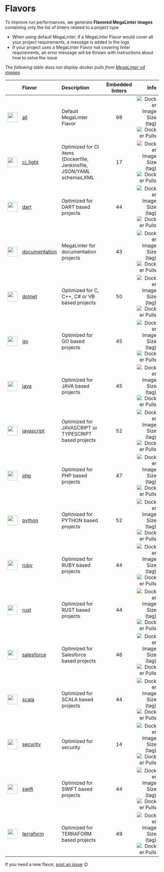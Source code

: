 <!-- markdownlint-disable MD013 -->
<!-- Generated by .automation/build.py, please do not update manually -->
<!-- flavors-section-start -->

# Flavors

To improve run performances, we generate **Flavored MegaLinter images** containing only the list of linters related to a project type

- When using default MegaLinter, if a MegaLinter Flavor would cover all your project requirements, a message is added in the logs
- If your project uses a MegaLinter Flavor not covering linter requirements, an error message will be thrown with instructions about how to solve the issue

_The following table does not display docker pulls from [MegaLinter v4 images](https://hub.docker.com/r/nvuillam/mega-linter)._

<!-- flavors-table-start -->
|                                                                         <!-- -->                                                                         | Flavor                                                 | Description                                                            | Embedded linters |                                                                                                                                                                                                 Info |
|:--------------------------------------------------------------------------------------------------------------------------------------------------------:|:-------------------------------------------------------|:-----------------------------------------------------------------------|:----------------:|-----------------------------------------------------------------------------------------------------------------------------------------------------------------------------------------------------:|
| <img src="https://github.com/megalinter/megalinter/raw/main/docs/assets/images/mega-linter-square.png" alt="" height="32px" class="megalinter-icon"></a> | [all](https://megalinter.github.io/supported-linters/) | Default MegaLinter Flavor                                              |        98        |                             ![Docker Image Size (tag)](https://img.shields.io/docker/image-size/megalinter/megalinter/v5) ![Docker Pulls](https://img.shields.io/docker/pulls/megalinter/megalinter) |
|      <img src="https://github.com/megalinter/megalinter/raw/main/docs/assets/icons/ci_light.ico" alt="" height="32px" class="megalinter-icon"></a>       | [ci_light](flavors/ci_light.md#readme)                 | Optimized for CI items (Dockerfile, Jenkinsfile, JSON/YAML schemas,XML |        17        |           ![Docker Image Size (tag)](https://img.shields.io/docker/image-size/megalinter/megalinter-ci_light/v5) ![Docker Pulls](https://img.shields.io/docker/pulls/megalinter/megalinter-ci_light) |
|        <img src="https://github.com/megalinter/megalinter/raw/main/docs/assets/icons/dart.ico" alt="" height="32px" class="megalinter-icon"></a>         | [dart](flavors/dart.md#readme)                         | Optimized for DART based projects                                      |        44        |                   ![Docker Image Size (tag)](https://img.shields.io/docker/image-size/megalinter/megalinter-dart/v5) ![Docker Pulls](https://img.shields.io/docker/pulls/megalinter/megalinter-dart) |
|    <img src="https://github.com/megalinter/megalinter/raw/main/docs/assets/icons/documentation.ico" alt="" height="32px" class="megalinter-icon"></a>    | [documentation](flavors/documentation.md#readme)       | MegaLinter for documentation projects                                  |        43        | ![Docker Image Size (tag)](https://img.shields.io/docker/image-size/megalinter/megalinter-documentation/v5) ![Docker Pulls](https://img.shields.io/docker/pulls/megalinter/megalinter-documentation) |
|       <img src="https://github.com/megalinter/megalinter/raw/main/docs/assets/icons/dotnet.ico" alt="" height="32px" class="megalinter-icon"></a>        | [dotnet](flavors/dotnet.md#readme)                     | Optimized for C, C++, C# or VB based projects                          |        50        |               ![Docker Image Size (tag)](https://img.shields.io/docker/image-size/megalinter/megalinter-dotnet/v5) ![Docker Pulls](https://img.shields.io/docker/pulls/megalinter/megalinter-dotnet) |
|         <img src="https://github.com/megalinter/megalinter/raw/main/docs/assets/icons/go.ico" alt="" height="32px" class="megalinter-icon"></a>          | [go](flavors/go.md#readme)                             | Optimized for GO based projects                                        |        45        |                       ![Docker Image Size (tag)](https://img.shields.io/docker/image-size/megalinter/megalinter-go/v5) ![Docker Pulls](https://img.shields.io/docker/pulls/megalinter/megalinter-go) |
|        <img src="https://github.com/megalinter/megalinter/raw/main/docs/assets/icons/java.ico" alt="" height="32px" class="megalinter-icon"></a>         | [java](flavors/java.md#readme)                         | Optimized for JAVA based projects                                      |        45        |                   ![Docker Image Size (tag)](https://img.shields.io/docker/image-size/megalinter/megalinter-java/v5) ![Docker Pulls](https://img.shields.io/docker/pulls/megalinter/megalinter-java) |
|     <img src="https://github.com/megalinter/megalinter/raw/main/docs/assets/icons/javascript.ico" alt="" height="32px" class="megalinter-icon"></a>      | [javascript](flavors/javascript.md#readme)             | Optimized for JAVASCRIPT or TYPESCRIPT based projects                  |        52        |       ![Docker Image Size (tag)](https://img.shields.io/docker/image-size/megalinter/megalinter-javascript/v5) ![Docker Pulls](https://img.shields.io/docker/pulls/megalinter/megalinter-javascript) |
|         <img src="https://github.com/megalinter/megalinter/raw/main/docs/assets/icons/php.ico" alt="" height="32px" class="megalinter-icon"></a>         | [php](flavors/php.md#readme)                           | Optimized for PHP based projects                                       |        47        |                     ![Docker Image Size (tag)](https://img.shields.io/docker/image-size/megalinter/megalinter-php/v5) ![Docker Pulls](https://img.shields.io/docker/pulls/megalinter/megalinter-php) |
|       <img src="https://github.com/megalinter/megalinter/raw/main/docs/assets/icons/python.ico" alt="" height="32px" class="megalinter-icon"></a>        | [python](flavors/python.md#readme)                     | Optimized for PYTHON based projects                                    |        52        |               ![Docker Image Size (tag)](https://img.shields.io/docker/image-size/megalinter/megalinter-python/v5) ![Docker Pulls](https://img.shields.io/docker/pulls/megalinter/megalinter-python) |
|        <img src="https://github.com/megalinter/megalinter/raw/main/docs/assets/icons/ruby.ico" alt="" height="32px" class="megalinter-icon"></a>         | [ruby](flavors/ruby.md#readme)                         | Optimized for RUBY based projects                                      |        44        |                   ![Docker Image Size (tag)](https://img.shields.io/docker/image-size/megalinter/megalinter-ruby/v5) ![Docker Pulls](https://img.shields.io/docker/pulls/megalinter/megalinter-ruby) |
|        <img src="https://github.com/megalinter/megalinter/raw/main/docs/assets/icons/rust.ico" alt="" height="32px" class="megalinter-icon"></a>         | [rust](flavors/rust.md#readme)                         | Optimized for RUST based projects                                      |        44        |                   ![Docker Image Size (tag)](https://img.shields.io/docker/image-size/megalinter/megalinter-rust/v5) ![Docker Pulls](https://img.shields.io/docker/pulls/megalinter/megalinter-rust) |
|     <img src="https://github.com/megalinter/megalinter/raw/main/docs/assets/icons/salesforce.ico" alt="" height="32px" class="megalinter-icon"></a>      | [salesforce](flavors/salesforce.md#readme)             | Optimized for Salesforce based projects                                |        46        |       ![Docker Image Size (tag)](https://img.shields.io/docker/image-size/megalinter/megalinter-salesforce/v5) ![Docker Pulls](https://img.shields.io/docker/pulls/megalinter/megalinter-salesforce) |
|        <img src="https://github.com/megalinter/megalinter/raw/main/docs/assets/icons/scala.ico" alt="" height="32px" class="megalinter-icon"></a>        | [scala](flavors/scala.md#readme)                       | Optimized for SCALA based projects                                     |        44        |                 ![Docker Image Size (tag)](https://img.shields.io/docker/image-size/megalinter/megalinter-scala/v5) ![Docker Pulls](https://img.shields.io/docker/pulls/megalinter/megalinter-scala) |
|      <img src="https://github.com/megalinter/megalinter/raw/main/docs/assets/icons/security.ico" alt="" height="32px" class="megalinter-icon"></a>       | [security](flavors/security.md#readme)                 | Optimized for security                                                 |        14        |           ![Docker Image Size (tag)](https://img.shields.io/docker/image-size/megalinter/megalinter-security/v5) ![Docker Pulls](https://img.shields.io/docker/pulls/megalinter/megalinter-security) |
|        <img src="https://github.com/megalinter/megalinter/raw/main/docs/assets/icons/swift.ico" alt="" height="32px" class="megalinter-icon"></a>        | [swift](flavors/swift.md#readme)                       | Optimized for SWIFT based projects                                     |        44        |                 ![Docker Image Size (tag)](https://img.shields.io/docker/image-size/megalinter/megalinter-swift/v5) ![Docker Pulls](https://img.shields.io/docker/pulls/megalinter/megalinter-swift) |
|      <img src="https://github.com/megalinter/megalinter/raw/main/docs/assets/icons/terraform.ico" alt="" height="32px" class="megalinter-icon"></a>      | [terraform](flavors/terraform.md#readme)               | Optimized for TERRAFORM based projects                                 |        49        |         ![Docker Image Size (tag)](https://img.shields.io/docker/image-size/megalinter/megalinter-terraform/v5) ![Docker Pulls](https://img.shields.io/docker/pulls/megalinter/megalinter-terraform) |
<!-- flavors-table-end -->

If you need a new flavor, [post an issue](https://github.com/megalinter/megalinter/issues) :wink:


<!-- flavors-section-end -->

